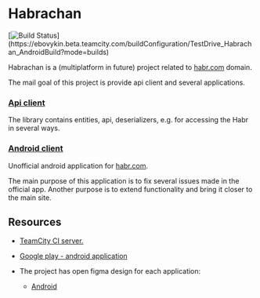 # Habrachan

[![Build Status](http://ebovykin.beta.teamcity.com/app/rest/builds/buildType:(id:TestDrive_Habrachan_AndroidBuild)/statusIcon.svg)](https://ebovykin.beta.teamcity.com/buildConfiguration/TestDrive_Habrachan_AndroidBuild?mode=builds)

Habrachan is a (multiplatform in future) project related to [habr.com](https://habr.com) domain. 

The mail goal of this project is provide api client and several applications.



### [Api client](library)

The library contains entities, api, deserializers, e.g. for accessing the Habr in several ways.



### [Android client](application/android)

Unofficial android application for [habr.com](https://habr.com).

The main purpose of this application is to fix several issues made in the official app.
Another purpose is to extend functionality and bring it closer to the main site.



## Resources
- [TeamCity CI server.](https://ebovykin.beta.teamcity.com/project/TestDrive_Habrachan?mode=trends)
 
- [Google play - android application](https://play.google.com/store/apps/details?id=com.makentoshe.habrachan)

- The project has open figma design for each application:
    - [Android](https://www.figma.com/file/4UiTdPOp4XknPQ1dxPJXnR/Habrachan?node-id=9434%3A548)
